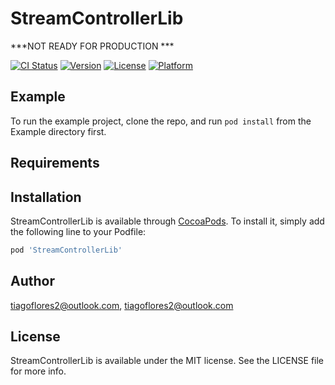 # StreamControllerLib

***NOT READY FOR PRODUCTION ***

[![CI Status](https://img.shields.io/travis/tiagoflores2@outlook.com/StreamControllerLib.svg?style=flat)](https://travis-ci.org/tiagoflores2@outlook.com/StreamControllerLib)
[![Version](https://img.shields.io/cocoapods/v/StreamControllerLib.svg?style=flat)](https://cocoapods.org/pods/StreamControllerLib)
[![License](https://img.shields.io/cocoapods/l/StreamControllerLib.svg?style=flat)](https://cocoapods.org/pods/StreamControllerLib)
[![Platform](https://img.shields.io/cocoapods/p/StreamControllerLib.svg?style=flat)](https://cocoapods.org/pods/StreamControllerLib)

## Example

To run the example project, clone the repo, and run `pod install` from the Example directory first.

## Requirements

## Installation

StreamControllerLib is available through [CocoaPods](https://cocoapods.org). To install
it, simply add the following line to your Podfile:

```ruby
pod 'StreamControllerLib'
```

## Author

tiagoflores2@outlook.com, tiagoflores2@outlook.com

## License

StreamControllerLib is available under the MIT license. See the LICENSE file for more info.
